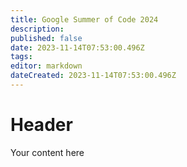```yaml
---
title: Google Summer of Code 2024
description: 
published: false
date: 2023-11-14T07:53:00.496Z
tags: 
editor: markdown
dateCreated: 2023-11-14T07:53:00.496Z
---
```


# Header
Your content here